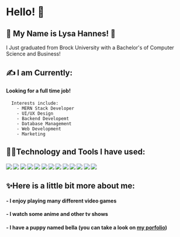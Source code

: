 # Hello! 👋

## 🌸 My Name is Lysa Hannes! 🦕

I Just graduated from Brock University with a Bachelor's of Computer Science and Business!

## ✍️ I am Currently:
#### Looking for a full time job!
      Interests include:
        - MERN Stack Developer
        - UI/UX Design
        - Backend Developemt
        - Database Management
        - Web Development
        - Marketing
          

## 👩‍💻Technology and Tools I have used:
#### ![](https://img.shields.io/badge/code-java-informational?style=for-the-badge&logo=Java&logoColor=white&color=67dbeb) ![](https://img.shields.io/badge/code-python-informational?style=for-the-badge&logo=Python&logoColor=white&color=67dbeb) ![](https://img.shields.io/badge/code-c++-informational?style=for-the-badge&logo=C++&logoColor=white&color=67dbeb) ![](https://img.shields.io/badge/code-HTML-informational?style=for-the-badge&logo=HTML5&logoColor=white&color=67dbeb) ![](https://img.shields.io/badge/code-css-informational?style=for-the-badge&logo=CSS3&logoColor=white&color=67dbeb) ![](https://img.shields.io/badge/code-PHP-informational?style=for-the-badge&logo=PHP&logoColor=white&color=67dbeb) ![](https://img.shields.io/badge/code-MongoDB-informational?style=for-the-badge&logo=MongoDB&logoColor=white&color=67dbeb) ![](https://img.shields.io/badge/code-JavaScript-informational?style=for-the-badge&logo=JavaScript&logoColor=white&color=67dbeb) ![](https://img.shields.io/badge/code-Microsoft%20Visual%20Basics%206-informational?style=for-the-badge&logo=&logoColor=white&color=67dbeb) ![](https://img.shields.io/badge/Tools-Bash-informational?style=for-the-badge&logo=Bash&logoColor=white&color=67dbeb) ![](https://img.shields.io/badge/Tools-Adobe%20Photoshop-informational?style=for-the-badge&logo=Adobe%20Photoshop&logoColor=white&color=67dbeb) ![](https://img.shields.io/badge/Tools-Microsoft%20Office-informational?style=for-the-badge&logo=Microsoft%20Office&logoColor=white&color=67dbeb) ![](https://img.shields.io/badge/Tools-Google%20apps-informational?style=for-the-badge&logo=Google&logoColor=white&color=67dbeb)

## ✨Here is a little bit more about me:
#### - I enjoy playing many different video games
#### - I watch some anime and other tv shows
#### - I have a puppy named bella (you can take a look on [my porfolio](https://lysahannes.github.io/Portfolio/index.html))


<!--
**LysaHannes/LysaHannes** is a ✨ _special_ ✨ repository because its `README.md` (this file) appears on your GitHub profile.

Here are some ideas to get you started:

- 🔭 I’m currently working on ...
- 🌱 I’m currently learning ...
- 👯 I’m looking to collaborate on ...
- 🤔 I’m looking for help with ...
- 💬 Ask me about ...
- 📫 How to reach me: ...
- 😄 Pronouns: ...
- ⚡ Fun fact: ...
-->

